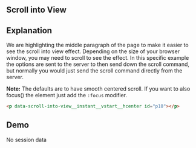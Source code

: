 ## Scroll into View

## Explanation

We are highlighting the middle paragraph of the page to make it easier to see the scroll into view effect. Depending on the size of your browser window, you may need to scroll to see the effect. In this specific example the options are sent to the server to then send down the scroll command, but normally you would just send the scroll command directly from the server.

**Note:** The defaults are to have smooth centered scroll. If you want to also focus() the element just add the `:focus` modifier.

```html
<p data-scroll-into-view__instant__vstart__hcenter id="p10"></p>
```

## Demo

<div
  id="replaceMe"
  data-on-load="sse('/examples/scroll_into_view/data')"
  >No session data</div>
